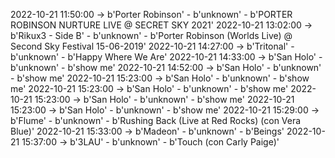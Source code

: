 2022-10-21 11:50:00 -> b'Porter Robinson' - b'unknown' - b'PORTER ROBINSON NURTURE LIVE @ SECRET SKY 2021'
2022-10-21 13:02:00 -> b'Rikux3 - Side B' - b'unknown' - b'Porter Robinson (Worlds Live) @ Second Sky Festival 15-06-2019'
2022-10-21 14:27:00 -> b'Tritonal' - b'unknown' - b'Happy Where We Are'
2022-10-21 14:33:00 -> b'San Holo' - b'unknown' - b'show me'
2022-10-21 14:52:00 -> b'San Holo' - b'unknown' - b'show me'
2022-10-21 15:23:00 -> b'San Holo' - b'unknown' - b'show me'
2022-10-21 15:23:00 -> b'San Holo' - b'unknown' - b'show me'
2022-10-21 15:23:00 -> b'San Holo' - b'unknown' - b'show me'
2022-10-21 15:23:00 -> b'San Holo' - b'unknown' - b'show me'
2022-10-21 15:29:00 -> b'Flume' - b'unknown' - b'Rushing Back (Live at Red Rocks) (con Vera Blue)'
2022-10-21 15:33:00 -> b'Madeon' - b'unknown' - b'Beings'
2022-10-21 15:37:00 -> b'3LAU' - b'unknown' - b'Touch (con Carly Paige)'

